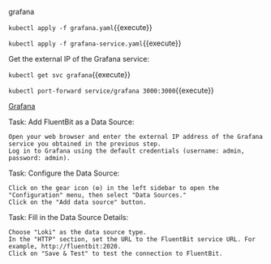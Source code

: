 grafana


`kubectl apply -f grafana.yaml`{{execute}}

`kubectl apply -f grafana-service.yaml`{{execute}}

Get the external IP of the Grafana service:


`kubectl get svc grafana`{{execute}}

`kubectl port-forward service/grafana 3000:3000`{{execute}}


[Grafana](https://[[HOST_SUBDOMAIN]]-32100-[[KATACODA_HOST]].environments.katacoda.com/)

Task: Add FluentBit as a Data Source:

    Open your web browser and enter the external IP address of the Grafana service you obtained in the previous step.
    Log in to Grafana using the default credentials (username: admin, password: admin).

Task: Configure the Data Source:

    Click on the gear icon (⚙️) in the left sidebar to open the "Configuration" menu, then select "Data Sources."
    Click on the "Add data source" button.

Task: Fill in the Data Source Details:

    Choose "Loki" as the data source type.
    In the "HTTP" section, set the URL to the FluentBit service URL. For example, http://fluentbit:2020.
    Click on "Save & Test" to test the connection to FluentBit.
